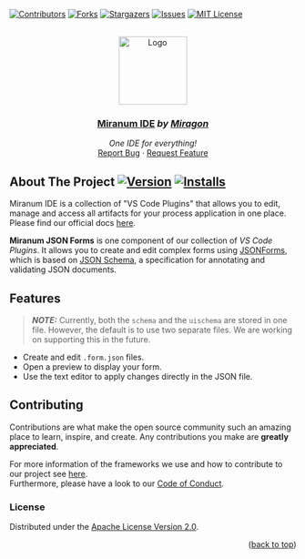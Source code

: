 <div id="top"></div>

<!-- PROJECT SHIELDS -->
[![Contributors][contributors-shield]][contributors-url]
[![Forks][forks-shield]][forks-url]
[![Stargazers][stars-shield]][stars-url]
[![Issues][issues-shield]][issues-url]
[![MIT License][license-shield]][license-url]
<!-- END OF PROJECT SHIELDS -->

<!-- PROJECT LOGO -->
<br />
<div align="center">
    <a href="#">
        <img src="https://raw.githubusercontent.com/FlowSquad/miranum-ide/main/images/miranum_logo.png" alt="Logo" height="120">
    </a>
    <h3 ><a href="https://miranum.com/">Miranum IDE</a> <i>by <a href="https://miragon.io/">Miragon</a></i></h3>
    <p>
        <i>One IDE for everything!</i>
        <br />
        <a href="https://github.com/FlowSquad/miranum-json-forms/issues">Report Bug</a>
        ·
        <a href="https://github.com/FlowSquad/miranum-json-forms/pulls">Request Feature</a>
    </p>
</div>


## About The Project [![Version][version-shield]][version-url] [![Installs][installs-shield]][installs-url]

Miranum IDE is a collection of "VS Code Plugins" that allows you to edit, manage and access all artifacts for your 
process application in one place.
Please find our official docs [here](https://miranum.com/docs/components/miranum-ide/intro-miranum-ide).


**Miranum JSON Forms** is one component of our collection of *VS Code Plugins*.
It allows you to create and edit complex forms using [JSONForms](https://jsonforms.io/), which is based on
[JSON Schema](https://json-schema.org/), a specification for annotating and validating JSON documents.


## Features

> **_NOTE:_** Currently, both the `schema` and the `uischema` are stored in one file. However, the default is to use 
> two separate files. We are working on supporting this in the future.

* Create and edit `.form.json` files.
* Open a preview to display your form.
* Use the text editor to apply changes directly in the JSON file.


## Contributing

Contributions are what make the open source community such an amazing place to learn, inspire, and create.
Any contributions you make are **greatly appreciated**.

For more information of the frameworks we use and how to contribute to our project see [here](docs/quickstart.md).  
Furthermore, please have a look to our [Code of Conduct](https://miranum.com/docs/components/contributing/).

### License

Distributed under the [Apache License Version 2.0](LICENSE).

<p align="right">(<a href="#top">back to top</a>)</p>

<!-- MARKDOWN LINKS & IMAGES -->
<!-- https://www.markdownguide.org/basic-syntax/#reference-style-links -->
[contributors-shield]: https://img.shields.io/github/contributors/FlowSquad/miranum-json-forms.svg?style=for-the-badge
[contributors-url]: https://github.com/FlowSquad/miranum-json-forms/graphs/contributors
[forks-shield]: https://img.shields.io/github/forks/FlowSquad/miranum-json-forms.svg?style=for-the-badge
[forks-url]: https://github.com/FlowSquad/miranum-json-forms/network/members
[stars-shield]: https://img.shields.io/github/stars/FlowSquad/miranum-json-forms.svg?style=for-the-badge
[stars-url]: https://github.com/FlowSquad/miranum-json-forms/stargazers
[issues-shield]: https://img.shields.io/github/issues/FlowSquad/miranum-json-forms.svg?style=for-the-badge
[issues-url]: https://github.com/FlowSquad/miranum-json-forms/issues
[license-shield]: https://img.shields.io/github/license/FlowSquad/miranum-json-forms.svg?style=for-the-badge
[license-url]: https://github.com/FlowSquad/miranum-json-forms/blob/main/LICENSE

[version-shield]: https://img.shields.io/visual-studio-marketplace/v/miragon-gmbh.miranum-json-forms
[version-url]: https://marketplace.visualstudio.com/items?itemName=miragon-gmbh.miranum-json-forms
[installs-shield]: https://img.shields.io/visual-studio-marketplace/i/miragon-gmbh.miranum-json-forms
[installs-url]: https://marketplace.visualstudio.com/items?itemName=miragon-gmbh.miranum-json-forms
